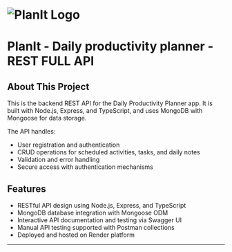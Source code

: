 # ![PlanIt Logo](../frontend/src/media/planit_app_logo.jpeg)  
# PlanIt - Daily productivity planner - REST FULL API

## About This Project

This is the backend REST API for the Daily Productivity Planner app. It is built with Node.js, Express, and TypeScript, and uses MongoDB with Mongoose for data storage.

The API handles:

- User registration and authentication  
- CRUD operations for scheduled activities, tasks, and daily notes  
- Validation and error handling  
- Secure access with authentication mechanisms  

## Features

- RESTful API design using Node.js, Express, and TypeScript  
- MongoDB database integration with Mongoose ODM  
- Interactive API documentation and testing via Swagger UI  
- Manual API testing supported with Postman collections  
- Deployed and hosted on Render platform  

---